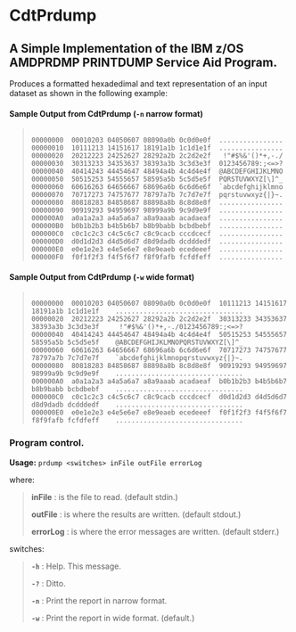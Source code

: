 # CdtPrdump

## A Simple Implementation of the IBM z/OS AMDPRDMP PRINTDUMP Service Aid Program.

Produces a formatted hexadedimal and text representation of an input dataset as shown in the following example:

#### Sample Output from CdtPrdump (`-n` narrow format)

> ```
>
> 00000000  00010203 04050607 08090a0b 0c0d0e0f  ................
> 00000010  10111213 14151617 18191a1b 1c1d1e1f  ................
> 00000020  20212223 24252627 28292a2b 2c2d2e2f   !"#$%&'()*+,-./
> 00000030  30313233 34353637 38393a3b 3c3d3e3f  0123456789:;<=>?
> 00000040  40414243 44454647 48494a4b 4c4d4e4f  @ABCDEFGHIJKLMNO
> 00000050  50515253 54555657 58595a5b 5c5d5e5f  PQRSTUVWXYZ[\]^_
> 00000060  60616263 64656667 68696a6b 6c6d6e6f  `abcdefghijklmno
> 00000070  70717273 74757677 78797a7b 7c7d7e7f  pqrstuvwxyz{|}~.
> 00000080  80818283 84858687 88898a8b 8c8d8e8f  ................
> 00000090  90919293 94959697 98999a9b 9c9d9e9f  ................
> 000000A0  a0a1a2a3 a4a5a6a7 a8a9aaab acadaeaf  ................
> 000000B0  b0b1b2b3 b4b5b6b7 b8b9babb bcbdbebf  ................
> 000000C0  c0c1c2c3 c4c5c6c7 c8c9cacb cccdcecf  ................
> 000000D0  d0d1d2d3 d4d5d6d7 d8d9dadb dcdddedf  ................
> 000000E0  e0e1e2e3 e4e5e6e7 e8e9eaeb ecedeeef  ................
> 000000F0  f0f1f2f3 f4f5f6f7 f8f9fafb fcfdfeff  ................
>
> ```

#### Sample Output from CdtPrdump (`-w` wide format)

> ```
> 
> 00000000  00010203 04050607 08090a0b 0c0d0e0f  10111213 14151617 18191a1b 1c1d1e1f    ................................
> 00000020  20212223 24252627 28292a2b 2c2d2e2f  30313233 34353637 38393a3b 3c3d3e3f     !"#$%&'()*+,-./0123456789:;<=>?
> 00000040  40414243 44454647 48494a4b 4c4d4e4f  50515253 54555657 58595a5b 5c5d5e5f    @ABCDEFGHIJKLMNOPQRSTUVWXYZ[\]^_
> 00000060  60616263 64656667 68696a6b 6c6d6e6f  70717273 74757677 78797a7b 7c7d7e7f    `abcdefghijklmnopqrstuvwxyz{|}~.
> 00000080  80818283 84858687 88898a8b 8c8d8e8f  90919293 94959697 98999a9b 9c9d9e9f    ................................
> 000000A0  a0a1a2a3 a4a5a6a7 a8a9aaab acadaeaf  b0b1b2b3 b4b5b6b7 b8b9babb bcbdbebf    ................................
> 000000C0  c0c1c2c3 c4c5c6c7 c8c9cacb cccdcecf  d0d1d2d3 d4d5d6d7 d8d9dadb dcdddedf    ................................
> 000000E0  e0e1e2e3 e4e5e6e7 e8e9eaeb ecedeeef  f0f1f2f3 f4f5f6f7 f8f9fafb fcfdfeff    ................................
>
> ```

### Program control.

**Usage:**  `prdump <switches> inFile outFile errorLog`

where:

> **inFile**
> : is the file to read.  (default stdin.)
>
> **outFile**
> : is where the results are written.  (default stdout.)
>
> **errorLog**
> : is where the error messages are written.  (default stderr.)
>

switches:
> **`-h`**
> :  Help.  This message.
>
> **`-?`**
> : Ditto.
>
> **`-n`**
> : Print the report in narrow format.
>
> **`-w`**
> : Print the report in wide format.  (default.)
>  
